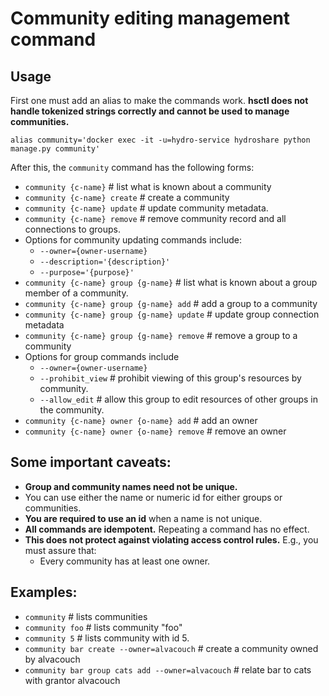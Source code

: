 # Community editing management command

## Usage

First one must add an alias to make the commands work. **hsctl does not handle tokenized strings correctly and cannot be used to manage communities.** 

```
alias community='docker exec -it -u=hydro-service hydroshare python manage.py community'
```
After this, the `community` command has the following forms: 

* `community {c-name}`  # list what is known about a community 
* `community {c-name} create`  # create a community
* `community {c-name} update`  # update community metadata. 
* `community {c-name} remove`  # remove community record and all connections to groups. 
* Options for community updating commands include:  
    * `--owner={owner-username}`
    * `--description='{description}'`
    * `--purpose='{purpose}'`
* `community {c-name} group {g-name}`  # list what is known about a group member of a community.
* `community {c-name} group {g-name} add`  # add a group to a community 
* `community {c-name} group {g-name} update`  # update group connection metadata 
* `community {c-name} group {g-name} remove`  # remove a group to a community 
* Options for group commands include
    * `--owner={owner-username}`
    * `--prohibit_view`  # prohibit viewing of this group's resources by community. 
    * `--allow_edit`  # allow this group to edit resources of other groups in the community. 
* `community {c-name} owner {o-name} add`  # add an owner
* `community {c-name} owner {o-name} remove`  # remove an owner 

## Some important caveats: 

* **Group and community names need not be unique.**
* You can use either the name or numeric id for either groups or communities. 
* **You are required to use an id** when a name is not unique. 
* **All commands are idempotent.** Repeating a command has no effect. 
* **This does not protect against violating access control rules.** E.g., you must assure that: 
    * Every community has at least one owner. 

## Examples: 

* `community`  # lists communities 
* `community foo`  # lists community "foo"
* `community 5`    # lists community with id 5. 
* `community bar create --owner=alvacouch`  # create a community owned by alvacouch
* `community bar group cats add --owner=alvacouch`  # relate bar to cats with grantor alvacouch
